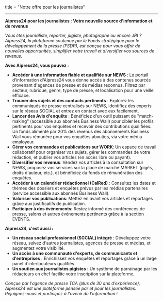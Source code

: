 title = "Notre offre pour les journalistes"

---

**Aipress24 pour les journalistes : Votre nouvelle source d'information et de revenus**

*Vous êtes journaliste, reporter, pigiste, photographe ou encore JRI ? Aipress24, la plateforme soutenue par le Fonds stratégique pour le développement de la presse (FSDP), est conçue pour vous offrir de nouvelles opportunités, simplifier votre travail et diversifier vos sources de revenus.*

**Avec Aipress24, vous pouvez :**

*   **Accéder à une information fiable et qualifiée sur NEWS** :  Le portail d'information d'Aipress24 vous donne accès à des contenus sourcés provenant d'agences de presse et de médias reconnus. Filtrez par secteur, rubrique, genre, type de presse, et localisation pour une veille efficace.
*   **Trouver des sujets et des contacts pertinents** :  Explorez les communiqués de presse centralisés sur NEWS, identifiez des experts sur le réseau SOCIAL et entrez en contact avec eux facilement.
*   **Lancer des Avis d'enquête** :  Bénéficiez d'un outil puissant de "match-making" (accessible aux abonnés Business Wall) pour cibler les profils pertinents pour vos enquêtes et recevoir des contributions qualifiées. Un fonds alimenté par 20% des revenus des abonnements Business Wall vous rémunère pour vos enquêtes abouties, via votre média employeur.
*   **Gérer vos commandes et publications sur WORK**: Un espace de travail collaboratif pour organiser vos sujets, gérer les commandes de votre rédaction, et publier vos articles (en accès libre ou payant).
*   **Diversifier vos revenus**: Vendez vos articles à la consultation sur NEWS, proposez vos services sur la place de marché MARKET (pigés, droits d'auteur, etc.), et bénéficiez du fonds de rémunération des enquêtes.
*   **Accéder à un calendrier rédactionnel (CalRed)** : Consultez les dates et thèmes des dossiers et enquêtes prévus par les médias partenaires (service accessible aux abonnés Business Wall).
*   **Valoriser vos publications**: Mettez en avant vos articles et reportages grâce aux justificatifs de publication.
* **Participer à des événements**: Restez informé des conférences de presse, salons et autres événements pertinents grâce à la section EVENTS.

**Aipress24, c'est aussi :**

*   **Un réseau social professionnel (SOCIAL) intégré** :  Développez votre réseau, suivez d'autres journalistes, agences de presse et médias, et augmentez votre visibilité.
*   **Un accès à une communauté d'experts, de communicants et d'entreprises** :  Enrichissez vos enquêtes et reportages grâce à un large panel d'interlocuteurs qualifiés.
*   **Un soutien aux journalistes pigistes** : Un système de parrainage par les rédacteurs en chef facilite votre inscription sur la plateforme.

*Conçue par l'agence de presse TCA (plus de 30 ans d'expérience), Aipress24 est une plateforme pensée par et pour les journalistes. Rejoignez-nous et participez à l'avenir de l'information !*
